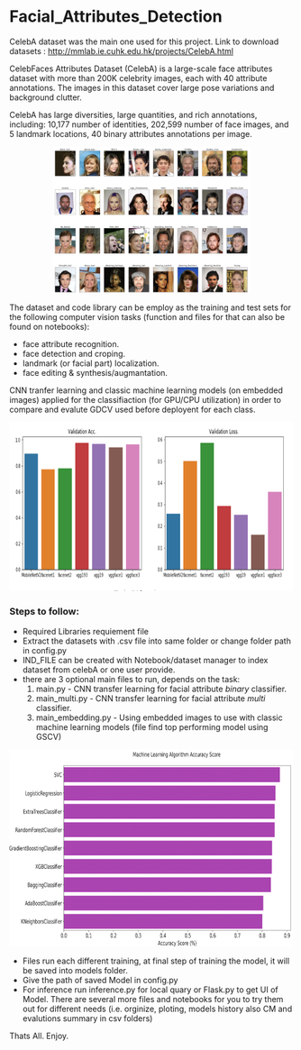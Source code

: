 # Facial_Attributes_Detection
CelebA dataset was the main one used for this project. 
Link to download datasets : http://mmlab.ie.cuhk.edu.hk/projects/CelebA.html

CelebFaces Attributes Dataset (CelebA) is a large-scale face attributes dataset with more than 200K celebrity images, each with 40 attribute annotations. 
The images in this dataset cover large pose variations and background clutter. 

CelebA has large diversities, large quantities, and rich annotations, including:
10,177 number of identities,
202,599 number of face images, and
5 landmark locations, 40 binary attributes annotations per image.
<p align="center">
  <img src=https://github.com/taltole/Facial_Attributes_Detection/blob/master/templates/Picture1.png? width="350" alt="accessibility text">
</p>

The dataset and code library can be employ as the training and test sets for the following computer vision tasks (function and files for that can also be found on notebooks):</br>

- face attribute recognition. </br>
- face detection and croping. </br>
- landmark (or facial part) localization. </br>
- face editing & synthesis/augmantation. </br>

</p>

CNN tranfer learning and classic machine learning models (on embedded images) applied for the classifiaction (for GPU/CPU utilization) in order to compare and evalute GDCV used before deployent for each class.

</p>
<p align="center">
  <img src=https://github.com/taltole/Facial_Attributes_Detection/blob/master/templates/Picture2.png? width="650" height="300" alt="accessibility text">
</p>


### Steps to follow: 
- Required Libraries requiement file
- Extract the datasets with .csv file into same folder or change folder path in config.py
- IND_FILE can be created with Notebook/dataset manager to index dataset from celebA or one user provide.
- there are 3 optional main files to run, depends on the task: 
  1. main.py - CNN transfer learning for facial attribute *binary* classifier.
  2. main_multi.py  - CNN transfer learning for facial attribute *multi* classifier.
  3. main_embedding.py - Using embedded images to use with classic machine learning models (file find top performing model using GSCV) 

</p>
<p align="center">
  <img src=https://github.com/taltole/Facial_Attributes_Detection/blob/master/templates/Picture3.png? width="550" height="350" alt="accessibility text">
</p>

- Files run each different training, at final step of training the model, it will be saved into models folder. 
- Give the path of saved Model in config.py  
- For inference run inference.py for local quary or Flask.py to get UI of Model. 
There are several more files and notebooks for you to try them out for different needs (i.e. orginize, ploting, models history also CM and evalutions summary in csv folders)

Thats All. 
Enjoy.
